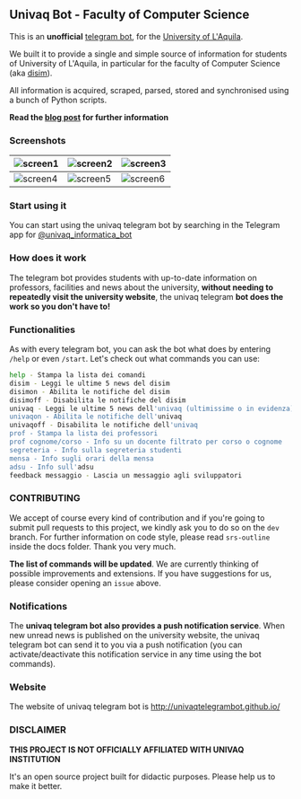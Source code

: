 ## Univaq Bot - Faculty of Computer Science

This is an **unofficial** [telegram bot](https://telegram.org/blog/bot-revolution), for the [University of L'Aquila](http://univaq.it).

We built it to provide a single and simple source of information for students of University of L'Aquila, in particular for the faculty of Computer Science (aka [disim](http://www.disim.univaq.it)).

All information is acquired, scraped, parsed, stored and synchronised using a bunch of Python scripts.

**Read the [blog post](http://blog.giacomocerquone.com/how-we-built-our-university-s-bot/) for further information**

### Screenshots
![screen1](screenshots/screen1.jpg) | ![screen2](screenshots/screen2.jpg) | ![screen3](screenshots/screen3.jpg)
--- | --- | ---
![screen4](screenshots/screen4.jpg) | ![screen5](screenshots/screen5.jpg) | ![screen6](screenshots/screen6.jpg)

### Start using it

You can start using the univaq telegram bot by searching in the Telegram app for [@univaq_informatica_bot](https://telegram.me/univaq_informatica_bot)

### How does it work

The telegram bot provides students with up-to-date information on professors, facilities and news about the university, **without needing to repeatedly visit the university website**, the univaq telegram **bot does the work so you don't have to!**

### Functionalities

As with every telegram bot, you can ask the bot what does by entering `/help` or even `/start`.
Let's check out what commands you can use:

```sh
help - Stampa la lista dei comandi
disim - Leggi le ultime 5 news del disim
disimon - Abilita le notifiche del disim
disimoff - Disabilita le notifiche del disim
univaq - Leggi le ultime 5 news dell'univaq (ultimissime o in evidenza)
univaqon - Abilita le notifiche dell'univaq
univaqoff - Disabilita le notifiche dell'univaq
prof - Stampa la lista dei professori
prof cognome/corso - Info su un docente filtrato per corso o cognome
segreteria - Info sulla segreteria studenti
mensa - Info sugli orari della mensa
adsu - Info sull'adsu
feedback messaggio - Lascia un messaggio agli sviluppatori
```

### CONTRIBUTING
We accept of course every kind of contribution and if you're going to submit pull requests to this project, we kindly ask you to do so on the `dev` branch.
For further information on code style, please read `srs-outline` inside the docs folder. Thank you very much.

**The list of commands will be updated**. We are currently thinking of possible improvements and extensions.  If you have suggestions for us, please consider opening an `issue` above.

### Notifications

The **univaq telegram bot also provides a push notification service**. When new unread news is published on the university website, the univaq telegram bot can send it to you via a push notification (you can activate/deactivate this notification service in any time using the bot commands).

### Website

The website of univaq telegram bot is http://univaqtelegrambot.github.io/

### DISCLAIMER

**THIS PROJECT IS NOT OFFICIALLY AFFILIATED WITH UNIVAQ INSTITUTION**

It's an open source project built for didactic purposes.  Please help us to make it better.
